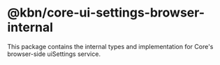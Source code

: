# @kbn/core-ui-settings-browser-internal

This package contains the internal types and implementation for Core's browser-side uiSettings service.
